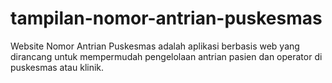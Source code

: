 # tampilan-nomor-antrian-puskesmas
Website Nomor Antrian Puskesmas adalah aplikasi berbasis web yang dirancang untuk mempermudah pengelolaan antrian pasien dan operator di puskesmas atau klinik.
